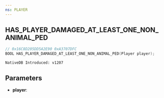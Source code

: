 ```yaml
---
ns: PLAYER
---
```

## HAS_PLAYER_DAMAGED_AT_LEAST_ONE_NON_ANIMAL_PED

```c
// 0x16C8D205DD5A2E90 0xA3707DFC
BOOL HAS_PLAYER_DAMAGED_AT_LEAST_ONE_NON_ANIMAL_PED(Player player);
```

```
NativeDB Introduced: v1207
```

## Parameters
* **player**:
